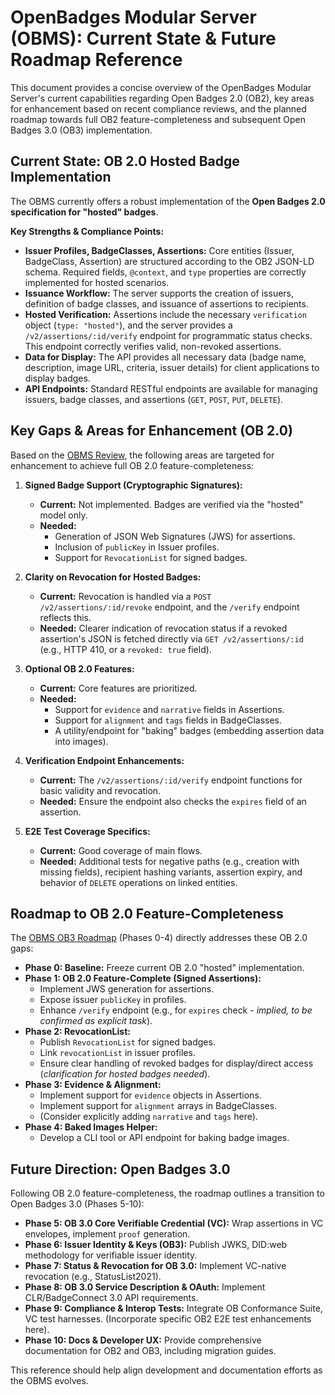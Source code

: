 # OpenBadges Modular Server (OBMS): Current State & Future Roadmap Reference

This document provides a concise overview of the OpenBadges Modular Server's current capabilities regarding Open Badges 2.0 (OB2), key areas for enhancement based on recent compliance reviews, and the planned roadmap towards full OB2 feature-completeness and subsequent Open Badges 3.0 (OB3) implementation.

## Current State: OB 2.0 Hosted Badge Implementation

The OBMS currently offers a robust implementation of the **Open Badges 2.0 specification for "hosted" badges**.

**Key Strengths & Compliance Points:**

*   **Issuer Profiles, BadgeClasses, Assertions:** Core entities (Issuer, BadgeClass, Assertion) are structured according to the OB2 JSON-LD schema. Required fields, `@context`, and `type` properties are correctly implemented for hosted scenarios.
*   **Issuance Workflow:** The server supports the creation of issuers, definition of badge classes, and issuance of assertions to recipients.
*   **Hosted Verification:** Assertions include the necessary `verification` object (`type: "hosted"`), and the server provides a `/v2/assertions/:id/verify` endpoint for programmatic status checks. This endpoint correctly verifies valid, non-revoked assertions.
*   **Data for Display:** The API provides all necessary data (badge name, description, image URL, criteria, issuer details) for client applications to display badges.
*   **API Endpoints:** Standard RESTful endpoints are available for managing issuers, badge classes, and assertions (`GET`, `POST`, `PUT`, `DELETE`).

## Key Gaps & Areas for Enhancement (OB 2.0)

Based on the [OBMS Review](./OBMS_Review_FULL_13_05_25.md), the following areas are targeted for enhancement to achieve full OB 2.0 feature-completeness:

1.  **Signed Badge Support (Cryptographic Signatures):**
    *   **Current:** Not implemented. Badges are verified via the "hosted" model only.
    *   **Needed:**
        *   Generation of JSON Web Signatures (JWS) for assertions.
        *   Inclusion of `publicKey` in Issuer profiles.
        *   Support for `RevocationList` for signed badges.

2.  **Clarity on Revocation for Hosted Badges:**
    *   **Current:** Revocation is handled via a `POST /v2/assertions/:id/revoke` endpoint, and the `/verify` endpoint reflects this.
    *   **Needed:** Clearer indication of revocation status if a revoked assertion's JSON is fetched directly via `GET /v2/assertions/:id` (e.g., HTTP 410, or a `revoked: true` field).

3.  **Optional OB 2.0 Features:**
    *   **Current:** Core features are prioritized.
    *   **Needed:**
        *   Support for `evidence` and `narrative` fields in Assertions.
        *   Support for `alignment` and `tags` fields in BadgeClasses.
        *   A utility/endpoint for "baking" badges (embedding assertion data into images).

4.  **Verification Endpoint Enhancements:**
    *   **Current:** The `/v2/assertions/:id/verify` endpoint functions for basic validity and revocation.
    *   **Needed:** Ensure the endpoint also checks the `expires` field of an assertion.

5.  **E2E Test Coverage Specifics:**
    *   **Current:** Good coverage of main flows.
    *   **Needed:** Additional tests for negative paths (e.g., creation with missing fields), recipient hashing variants, assertion expiry, and behavior of `DELETE` operations on linked entities.

## Roadmap to OB 2.0 Feature-Completeness

The [OBMS OB3 Roadmap](./OBMS_OB3_roadmap.md) (Phases 0-4) directly addresses these OB 2.0 gaps:

*   **Phase 0: Baseline:** Freeze current OB 2.0 "hosted" implementation.
*   **Phase 1: OB 2.0 Feature-Complete (Signed Assertions):**
    *   Implement JWS generation for assertions.
    *   Expose issuer `publicKey` in profiles.
    *   Enhance `/verify` endpoint (e.g., for `expires` check - *implied, to be confirmed as explicit task*).
*   **Phase 2: RevocationList:**
    *   Publish `RevocationList` for signed badges.
    *   Link `revocationList` in issuer profiles.
    *   Ensure clear handling of revoked badges for display/direct access (*clarification for hosted badges needed*).
*   **Phase 3: Evidence & Alignment:**
    *   Implement support for `evidence` objects in Assertions.
    *   Implement support for `alignment` arrays in BadgeClasses.
    *   (Consider explicitly adding `narrative` and `tags` here).
*   **Phase 4: Baked Images Helper:**
    *   Develop a CLI tool or API endpoint for baking badge images.

## Future Direction: Open Badges 3.0

Following OB 2.0 feature-completeness, the roadmap outlines a transition to Open Badges 3.0 (Phases 5-10):

*   **Phase 5: OB 3.0 Core Verifiable Credential (VC):** Wrap assertions in VC envelopes, implement `proof` generation.
*   **Phase 6: Issuer Identity & Keys (OB3):** Publish JWKS, DID:web methodology for verifiable issuer identity.
*   **Phase 7: Status & Revocation for OB 3.0:** Implement VC-native revocation (e.g., StatusList2021).
*   **Phase 8: OB 3.0 Service Description & OAuth:** Implement CLR/BadgeConnect 3.0 API requirements.
*   **Phase 9: Compliance & Interop Tests:** Integrate OB Conformance Suite, VC test harnesses. (Incorporate specific OB2 E2E test enhancements here).
*   **Phase 10: Docs & Developer UX:** Provide comprehensive documentation for OB2 and OB3, including migration guides.

This reference should help align development and documentation efforts as the OBMS evolves.

